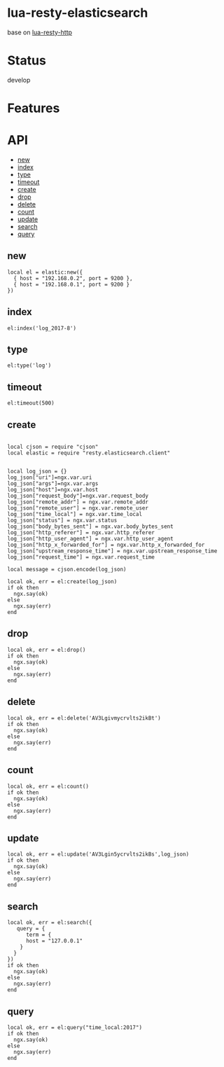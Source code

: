 # lua-resty-elasticsearch

base on [lua-resty-http](https://github.com/pintsized/lua-resty-http)

# Status
develop

# Features



# API

* [new](#new)
* [index](#index)
* [type](#type)
* [timeout](#timeout)
* [create](#create)
* [drop](#drop)
* [delete](#delete)
* [count](#count)
* [update](#update)
* [search](#search)
* [query](#query)

## new

```
local el = elastic:new({
  { host = "192.168.0.2", port = 9200 },
  { host = "192.168.0.1", port = 9200 }
})
```

## index

```
el:index('log_2017-8')
```

## type

```
el:type('log')
```


## timeout

```
el:timeout(500)
```


## create

```

local cjson = require "cjson"
local elastic = require "resty.elasticsearch.client"


local log_json = {}
log_json["uri"]=ngx.var.uri
log_json["args"]=ngx.var.args  
log_json["host"]=ngx.var.host  
log_json["request_body"]=ngx.var.request_body  
log_json["remote_addr"] = ngx.var.remote_addr  
log_json["remote_user"] = ngx.var.remote_user  
log_json["time_local"] = ngx.var.time_local  
log_json["status"] = ngx.var.status  
log_json["body_bytes_sent"] = ngx.var.body_bytes_sent  
log_json["http_referer"] = ngx.var.http_referer  
log_json["http_user_agent"] = ngx.var.http_user_agent  
log_json["http_x_forwarded_for"] = ngx.var.http_x_forwarded_for
log_json["upstream_response_time"] = ngx.var.upstream_response_time
log_json["request_time"] = ngx.var.request_time

local message = cjson.encode(log_json)

local ok, err = el:create(log_json)
if ok then
  ngx.say(ok)
else 
  ngx.say(err)
end
```


## drop

```
local ok, err = el:drop()
if ok then
  ngx.say(ok)
else 
  ngx.say(err)
end

```

## delete

```
local ok, err = el:delete('AV3Lgivmycrvlts2ikBt')
if ok then
  ngx.say(ok)
else 
  ngx.say(err)
end
```

## count

```
local ok, err = el:count()
if ok then
  ngx.say(ok)
else 
  ngx.say(err)
end
```

## update

```
local ok, err = el:update('AV3Lgin5ycrvlts2ikBs',log_json)
if ok then
  ngx.say(ok)
else 
  ngx.say(err)
end

```

## search

```
local ok, err = el:search({
   query = {
      term = {
      host = "127.0.0.1"
    }
  }
})
if ok then
  ngx.say(ok)
else 
  ngx.say(err)
end
```

## query

```
local ok, err = el:query("time_local:2017")
if ok then
  ngx.say(ok)
else 
  ngx.say(err)
end
```